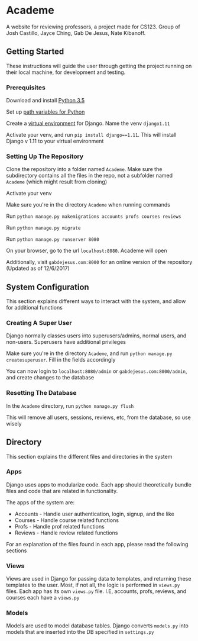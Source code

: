 # Academe

A website for reviewing professors, a project made for CS123. Group of Josh Castillo, Jayce Ching, Gab De Jesus, Nate Kibanoff.

## Getting Started

These instructions will guide the user through getting the project running on their local machine, for development and testing. 

### Prerequisites

Download and install [Python 3.5](https://www.python.org/downloads/release/python-350/)

Set up [path variables for Python](https://www.katsbits.com/tutorials/blender/pythonpath.php)

Create a [virtual environment](https://docs.python.org/3.4/library/venv.html) for Django. Name the venv `django1.11` 

Activate your venv, and run `pip install django==1.11`. This will install Django v 1.11 to your virtual environment

### Setting Up The Repository

Clone the repository into a folder named `Academe`. Make sure the subdirectory contains all the files in the repo, not a subfolder named `Academe` (which might result from cloning)

Activate your venv

Make sure you're in the directory `Academe` when running commands

Run `python manage.py makemigrations accounts profs courses reviews`

Run `python manage.py migrate`

Run `python manage.py runserver 8080` 

On your browser, go to the url `localhost:8080`. Academe will open

Additionally, visit `gabdejesus.com:8000` for an online version of the repository (Updated as of 12/6/2017)

## System Configuration

This section explains different ways to interact with the system, and allow for additional functions

### Creating A Super User

Django normally classes users into superusers/admins, normal users, and non-users. Superusers have additional privileges

Make sure you're in the directory `Academe`, and run `python manage.py createsuperuser`. Fill in the fields accordingly

You can now login to `localhost:8080/admin` or `gabdejesus.com:8000/admin`, and create changes to the database

### Resetting The Database

In the `Academe` directory, run `python manage.py flush`

This will remove all users, sessions, reviews, etc, from the database, so use wisely

## Directory

This section explains the different files and directories in the system

### Apps

Django uses apps to modularize code. Each app should theoretically bundle files and code that are related in functionality. 

The apps of the system are:

* Accounts - Handle user authentication, login, signup, and the like
* Courses - Handle course related functions
* Profs - Handle prof related functions
* Reviews - Handle review related functions

For an explanation of the files found in each app, please read the following sections

### Views

Views are used in Django for passing data to templates, and returning these templates to the user. Most, if not all, the logic is performed in `views.py` files. Each app has its own `views.py` file. I.E, accounts, profs, reviews, and courses each have a `views.py` 

### Models

Models are used to model database tables. Django converts `models.py` into models that are inserted into the DB specified in `settings.py`









